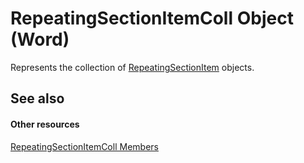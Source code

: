 
# RepeatingSectionItemColl Object (Word)

Represents the collection of [RepeatingSectionItem](62a6f325-5c69-f360-9fed-8155ec2bccd0.md) objects.


## See also


#### Other resources


[RepeatingSectionItemColl Members](b8a5d7cd-9d30-3434-979d-dcc939d77cc1.md)
